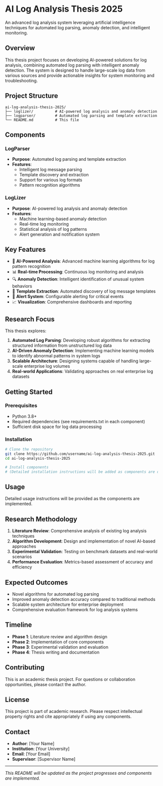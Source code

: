 # AI Log Analysis Thesis 2025

An advanced log analysis system leveraging artificial intelligence techniques for automated log parsing, anomaly detection, and intelligent monitoring.

## Overview

This thesis project focuses on developing AI-powered solutions for log analysis, combining automated log parsing with intelligent anomaly detection. The system is designed to handle large-scale log data from various sources and provide actionable insights for system monitoring and troubleshooting.

## Project Structure

```
ai-log-analysis-thesis-2025/
├── loglizer/          # AI-powered log analysis and anomaly detection
├── logparser/         # Automated log parsing and template extraction
└── README.md          # This file
```

## Components

### LogParser
- **Purpose**: Automated log parsing and template extraction
- **Features**: 
  - Intelligent log message parsing
  - Template discovery and extraction
  - Support for various log formats
  - Pattern recognition algorithms

### LogLizer
- **Purpose**: AI-powered log analysis and anomaly detection
- **Features**:
  - Machine learning-based anomaly detection
  - Real-time log monitoring
  - Statistical analysis of log patterns
  - Alert generation and notification system

## Key Features

- 🤖 **AI-Powered Analysis**: Advanced machine learning algorithms for log pattern recognition
- 📊 **Real-time Processing**: Continuous log monitoring and analysis
- 🔍 **Anomaly Detection**: Intelligent identification of unusual system behaviors
- 📝 **Template Extraction**: Automated discovery of log message templates
- 🚨 **Alert System**: Configurable alerting for critical events
- 📈 **Visualization**: Comprehensive dashboards and reporting

## Research Focus

This thesis explores:

1. **Automated Log Parsing**: Developing robust algorithms for extracting structured information from unstructured log data
2. **AI-Driven Anomaly Detection**: Implementing machine learning models to identify abnormal patterns in system logs
3. **Scalable Architecture**: Designing systems capable of handling large-scale enterprise log volumes
4. **Real-world Applications**: Validating approaches on real enterprise log datasets

## Getting Started

### Prerequisites

- Python 3.8+
- Required dependencies (see requirements.txt in each component)
- Sufficient disk space for log data processing

### Installation

```bash
# Clone the repository
git clone https://github.com/username/ai-log-analysis-thesis-2025.git
cd ai-log-analysis-thesis-2025

# Install components
# (Detailed installation instructions will be added as components are developed)
```

## Usage

Detailed usage instructions will be provided as the components are implemented.

## Research Methodology

1. **Literature Review**: Comprehensive analysis of existing log analysis techniques
2. **Algorithm Development**: Design and implementation of novel AI-based approaches
3. **Experimental Validation**: Testing on benchmark datasets and real-world scenarios
4. **Performance Evaluation**: Metrics-based assessment of accuracy and efficiency

## Expected Outcomes

- Novel algorithms for automated log parsing
- Improved anomaly detection accuracy compared to traditional methods
- Scalable system architecture for enterprise deployment
- Comprehensive evaluation framework for log analysis systems

## Timeline

- **Phase 1**: Literature review and algorithm design
- **Phase 2**: Implementation of core components
- **Phase 3**: Experimental validation and evaluation
- **Phase 4**: Thesis writing and documentation

## Contributing

This is an academic thesis project. For questions or collaboration opportunities, please contact the author.

## License

This project is part of academic research. Please respect intellectual property rights and cite appropriately if using any components.

## Contact

- **Author**: [Your Name]
- **Institution**: [Your University]
- **Email**: [Your Email]
- **Supervisor**: [Supervisor Name]

---

*This README will be updated as the project progresses and components are implemented.*